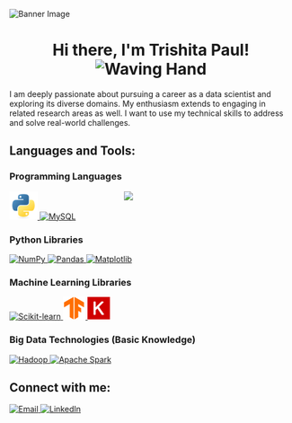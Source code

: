 ![Banner Image](https://cdn.pixabay.com/photo/2023/08/15/13/39/banner-8191974_1280.png)
<div align="center">
  <h1 align="center"> Hi there, I'm Trishita Paul! <img src="https://media.tenor.com/CU-PX1m0egYAAAAM/wave-hi.gif" alt="Waving Hand" width="40" height="40" />
</div>

I am deeply passionate about pursuing a career as a data scientist and exploring its diverse domains. My enthusiasm extends to engaging in related research areas as well. I want to use my technical skills to address and solve real-world challenges.

## Languages and Tools:

### Programming Languages
<p align="left">
  <a href="https://www.python.org/" target="_blank" rel="noreferrer">
  <img src="https://raw.githubusercontent.com/devicons/devicon/master/icons/python/python-original.svg" alt="python" width="50" height="50"/>
</a>
<a href="https://www.mysql.com/" target="_blank" rel="noreferrer">
  <img src="https://1000logos.net/wp-content/uploads/2020/08/MySQL-Logo.png" alt="MySQL" width="80" height="50"/>
</a>
  
<img align="right" src="https://img.freepik.com/free-vector/girl-using-laptop-with-binary-code_1308-114505.jpg" width="300" />
  
### Python Libraries
<p align="left">
  <a href="https://numpy.org/" target="_blank" rel="noreferrer">
  <img src="https://upload.wikimedia.org/wikipedia/commons/3/31/NumPy_logo_2020.svg" alt="NumPy" width="80" height="60"/>
</a>
  <a href="https://pandas.pydata.org/" target="_blank" rel="noreferrer">
  <img src="https://upload.wikimedia.org/wikipedia/commons/e/ed/Pandas_logo.svg" alt="Pandas" width="80" height="60"/>
</a>
  <a href="https://matplotlib.org/" target="_blank" rel="noreferrer">
  <img src="https://studyopedia.com/wp-content/uploads/2022/12/Matplotlib-featured-image-studyopedia.png" alt="Matplotlib" width="80" height="60"/>
</a>
</p>

### Machine Learning Libraries
<p align="left">
  <a href="https://scikit-learn.org/" target="_blank" rel="noreferrer">
  <img src="https://upload.wikimedia.org/wikipedia/commons/0/05/Scikit_learn_logo_small.svg" alt="Scikit-learn" width="80" height="40"/>
</a>
  <a href="https://www.tensorflow.org/" target="_blank" rel="noreferrer">
  <img src="https://raw.githubusercontent.com/devicons/devicon/master/icons/tensorflow/tensorflow-original.svg" alt="tensorflow" width="40" height="40"/>
</a>
  <a href="https://keras.io/" target="_blank" rel="noreferrer">
  <img src="https://raw.githubusercontent.com/devicons/devicon/master/icons/keras/keras-original.svg" alt="keras" width="40" height="40"/>
</a>
</p>

### Big Data Technologies (Basic Knowledge)
<p align="left">
  <a href="https://hadoop.apache.org/" target="_blank" rel="noreferrer">
  <img src="https://upload.wikimedia.org/wikipedia/commons/0/0e/Hadoop_logo.svg" alt="Hadoop" width="80" height="50"/>
</a>
  <a href="https://spark.apache.org/" target="_blank" rel="noreferrer">
  <img src="https://upload.wikimedia.org/wikipedia/commons/f/f3/Apache_Spark_logo.svg" alt="Apache Spark" width="80" height="50"/>
</a>
</p>

## Connect with me:
<p align="left">
  <a href="mailto:trishitapaul5@gmail.com" target="_blank" rel="noreferrer">
  <img src="https://upload.wikimedia.org/wikipedia/commons/7/7e/Gmail_icon_%282020%29.svg" alt="Email" width="40" height="40"/>
</a>
    <a href="https://www.linkedin.com/in/https://www.linkedin.com/in/trishitapaul/" target="_blank" rel="noreferrer">
  <img src="https://upload.wikimedia.org/wikipedia/commons/c/ca/LinkedIn_logo_initials.png" alt="LinkedIn" width="40" height="40"/>
</a>
</p>
